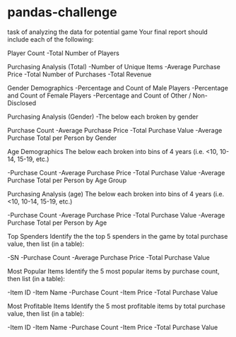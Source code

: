 # pandas-challenge

task of analyzing the data for potential game
Your final report should include each of the following:

Player Count
-Total Number of Players


Purchasing Analysis (Total)
-Number of Unique Items
-Average Purchase Price
-Total Number of Purchases
-Total Revenue

Gender Demographics
-Percentage and Count of Male Players
-Percentage and Count of Female Players
-Percentage and Count of Other / Non-Disclosed


Purchasing Analysis (Gender)
-The below each broken by gender

Purchase Count
-Average Purchase Price
-Total Purchase Value
-Average Purchase Total per Person by Gender

Age Demographics
The below each broken into bins of 4 years (i.e. <10, 10-14, 15-19, etc.)

-Purchase Count
-Average Purchase Price
-Total Purchase Value
-Average Purchase Total per Person by Age Group


Purchasing Analysis (age)
The below each broken into bins of 4 years (i.e. <10, 10-14, 15-19, etc.)

-Purchase Count
-Average Purchase Price
-Total Purchase Value
-Average Purchase Total per Person by Age


Top Spenders
Identify the the top 5 spenders in the game by total purchase value, then list (in a table):

-SN
-Purchase Count
-Average Purchase Price
-Total Purchase Value

Most Popular Items
Identify the 5 most popular items by purchase count, then list (in a table):

-Item ID
-Item Name
-Purchase Count
-Item Price
-Total Purchase Value


Most Profitable Items
Identify the 5 most profitable items by total purchase value, then list (in a table):

-Item ID
-Item Name
-Purchase Count
-Item Price
-Total Purchase Value
